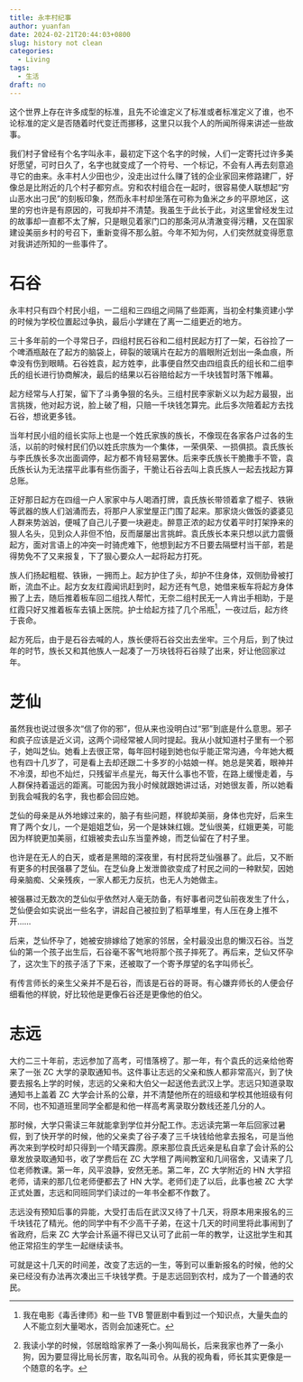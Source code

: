 ```yaml
---
title: 永丰村纪事
author: yuanfan
date: 2024-02-21T20:44:03+0800
slug: history not clean
categories:
  - Living
tags:
  - 生活
draft: no
---
```


<!--more-->

这个世界上存在许多成型的标准，且先不论谁定义了标准或者标准定义了谁，也不论标准的定义是否随着时代变迁而挪移，这里只以我个人的所闻所得来讲述一些故事。

我们村子曾经有个名字叫永丰，最初定下这个名字的时候，人们一定寄托过许多美好愿望，可时日久了，名字也就变成了一个符号、一个标记，不会有人再去刻意追寻它的由来。永丰村人少田也少，没走出过什么赚了钱的企业家回来修路建厂，好像总是比附近的几个村子都穷点。穷和农村组合在一起时，很容易使人联想起“穷山恶水出刁民”的刻板印象，然而永丰村却坐落在可称为鱼米之乡的平原地区，这里的穷也许是有原因的，可我却并不清楚。我虽生于此长于此，对这里曾经发生过的故事却一直都不太了解，只是眼见着家门口的那条河从清澈变得污糟，又在国家建设美丽乡村的号召下，重新变得不那么脏。今年不知为何，人们突然就变得愿意对我讲述所知的一些事件了。

# 石谷

永丰村只有四个村民小组，一二组和三四组之间隔了些距离，当初全村集资建小学的时候为学校位置起过争执，最后小学建在了离一二组更近的地方。

三十多年前的一个寻常日子，四组村民石谷和二组村民起方打了一架，石谷捡了一个啤酒瓶敲在了起方的脑袋上，碎裂的玻璃片在起方的眉眼附近划出一条血痕，所幸没有伤到眼睛。石谷姓袁，起方姓李，此事便自然交由四组袁氏的组长和二组李氏的组长进行协商解决，最后的结果以石谷赔给起方一千块钱暂时落下帷幕。

起方经常与人打架，留下了斗勇争狠的名头。三组村民李家新义以为起方最狠，出言挑拨，他对起方说，脸上破了相，只赔一千块钱怎算完。此后多次陪着起方去找石谷，想讹更多钱。

当年村民小组的组长实际上也是一个姓氏家族的族长，不像现在各家各户过各的生活，以前的时候村民们仍以姓氏宗族为一个集体，一荣俱荣、一损俱损。袁氏族长与李氏族长多次出面调停，起方都不肯轻易罢休。后来李氏族长干脆撒手不管，袁氏族长认为无法摆平此事有些伤面子，干脆让石谷去叫上袁氏族人一起去找起方算总账。

正好那日起方在四组一户人家家中与人喝酒打牌，袁氏族长带领着拿了棍子、铁锹等武器的族人们汹涌而去，将那户人家堂屋正门围了起来。那家烧火做饭的婆婆见人群来势汹汹，便喊了自己儿子要一块避走。醉意正浓的起方仗着平时打架挣来的狠人名头，见到众人非但不怕，反而屡屡出言挑衅。袁氏族长本来只想以武力震慑起方，面对言语上的冲突一时骑虎难下，他想到起方不日要去隔壁村当干部，若是得势免不了又来报复，下了狠心要众人一起将起方打死。

族人们扬起粗棍、铁锹，一拥而上。起方护住了头，却护不住身体，双侧肋骨被打断，流血不止。起方女友红霞闻讯赶到时，起方还有气息，她借来板车将起方身体搬了上去，随后推着板车回二组找人帮忙，无奈二组村民无一人肯出手相助，于是红霞只好又推着板车去镇上医院。护士给起方挂了几个吊瓶[^1]，一夜过后，起方终于丧命。

[^1]:我在电影《毒舌律师》和一些 TVB 警匪剧中看到过一个知识点，大量失血的人不能立刻大量喝水，否则会加速死亡。

起方死后，由于是石谷去喊的人，族长便将石谷交出去坐牢。三个月后，到了快过年的时节，族长又和其他族人一起凑了一万块钱将石谷赎了出来，好让他回家过年。

# 芝仙

虽然我也说过很多次“信了你的邪”，但从来也没明白过“邪”到底是什么意思。邪子和疯子应该是近义词，这两个词经常被人同时提起。我从小就知道村子里有一个邪子，她叫芝仙。她看上去很正常，每年回村碰到她也似乎能正常沟通，今年她大概也有四十几岁了，可是看上去却还跟二十多岁的小姑娘一样。她总是笑着，眼神并不冷漠，却也不灿烂，只残留半点星光，每天什么事也不管，在路上缓慢走着，与人群保持着遥远的距离。可能因为我小时候就跟她讲过话，对她很友善，所以她看到我会喊我的名字，我也都会回应她。

芝仙的母亲是从外地嫁过来的，脑子有些问题，样貌却美丽，身体也完好，后来生育了两个女儿，一个是姐姐芝仙，另一个是妹妹红娥。芝仙很美，红娥更美，可能因为样貌更加美丽，红娥被卖去山东当童养媳，而芝仙留在了村子里。

也许是在无人的白天，或者是黑暗的深夜里，有村民将芝仙强暴了。此后，又不断有更多的村民强暴了芝仙。在芝仙身上发泄兽欲变成了村民之间的一种默契，因她母亲脑痴、父亲残疾，一家人都无力反抗，也无人为她做主。

被强暴过无数次的芝仙似乎依然对人毫无防备，有好事者问芝仙前夜发生了什么，芝仙便会如实说出一些名字，讲起自己被拉到了稻草堆里，有人压在身上推不开……

后来，芝仙怀孕了，她被安排嫁给了她家的邻居，全村最没出息的懒汉石谷。当芝仙的第一个孩子出生后，石谷毫不客气地将那个孩子摔死了。再后来，芝仙又怀孕了，这次生下的孩子活了下来，还被取了一个寄予厚望的名字叫师长[^2]。

[^2]:我读小学的时候，邻居晗晗家养了一条小狗叫局长，后来我家也养了一条小狗，因为要显得比局长厉害，取名叫司令。从我的视角看，师长其实更像是一个随意的名字。

有传言师长的亲生父亲并不是石谷，而该是石谷的哥哥。有心嫌弃师长的人便会仔细看他的样貌，好比较他是更像石谷还是更像他的伯父。

# 志远

大约二三十年前，志远参加了高考，可惜落榜了。那一年，有个袁氏的远亲给他寄来了一张 ZC 大学的录取通知书。这件事让志远的父亲和族人都非常高兴，到了快要去报名上学的时候，志远的父亲和大伯父一起送他去武汉上学。志远只知道录取通知书上盖着 ZC 大学会计系的公章，并不清楚他所在的班级和学校其他班级有何不同，也不知道班里同学全都是和他一样高考离录取分数线还差几分的人。

那时候，大学只需读三年就能拿到学位并分配工作。志远读完第一年后回家过暑假，到了快开学的时候，他的父亲卖了谷子凑了三千块钱给他拿去报名，可是当他再次来到学校时却只得到一个晴天霹雳。原来那位袁氏远亲是私自拿了会计系的公章发放录取通知书，收了学费后在 ZC 大学租了两间教室和几间宿舍，又请来了几位老师教课。第一年，风平浪静，安然无恙。第二年，ZC 大学附近的 HN 大学招老师，请来的那几位老师便都去了 HN 大学。老师们走了以后，此事也被 ZC 大学正式处置，志远和同班同学们读过的一年书全都不作数了。

志远没有预知后事的异能，大受打击后在武汉又待了十几天，将原本用来报名的三千块钱花了精光。他的同学中有不少高干子弟，在这十几天的时间里将此事闹到了省政府，后来 ZC 大学会计系逼不得已又认可了此前一年的教学，让这批学生和其他正常招生的学生一起继续读书。

可就是这十几天的时间差，改变了志远的一生，等到可以重新报名的时候，他的父亲已经没有办法再次凑出三千块钱学费。于是志远回到农村，成为了一个普通的农民。
